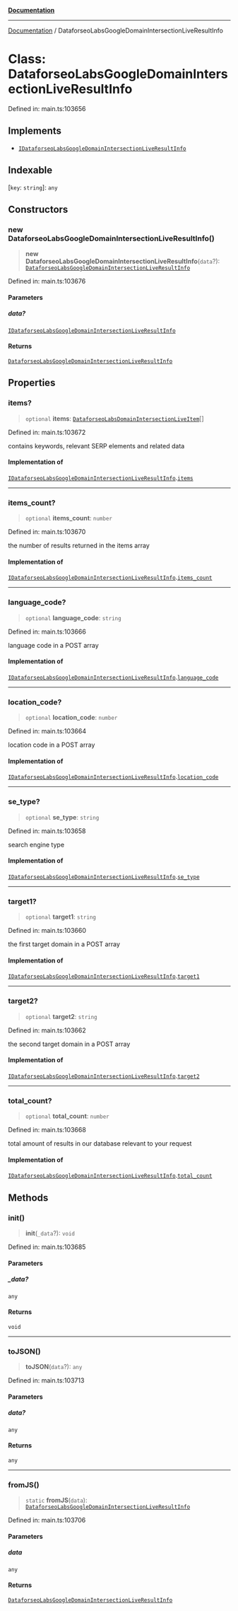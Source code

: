 [**Documentation**](../README.md)

***

[Documentation](../README.md) / DataforseoLabsGoogleDomainIntersectionLiveResultInfo

# Class: DataforseoLabsGoogleDomainIntersectionLiveResultInfo

Defined in: main.ts:103656

## Implements

- [`IDataforseoLabsGoogleDomainIntersectionLiveResultInfo`](../interfaces/IDataforseoLabsGoogleDomainIntersectionLiveResultInfo.md)

## Indexable

\[`key`: `string`\]: `any`

## Constructors

### new DataforseoLabsGoogleDomainIntersectionLiveResultInfo()

> **new DataforseoLabsGoogleDomainIntersectionLiveResultInfo**(`data`?): [`DataforseoLabsGoogleDomainIntersectionLiveResultInfo`](DataforseoLabsGoogleDomainIntersectionLiveResultInfo.md)

Defined in: main.ts:103676

#### Parameters

##### data?

[`IDataforseoLabsGoogleDomainIntersectionLiveResultInfo`](../interfaces/IDataforseoLabsGoogleDomainIntersectionLiveResultInfo.md)

#### Returns

[`DataforseoLabsGoogleDomainIntersectionLiveResultInfo`](DataforseoLabsGoogleDomainIntersectionLiveResultInfo.md)

## Properties

### items?

> `optional` **items**: [`DataforseoLabsDomainIntersectionLiveItem`](DataforseoLabsDomainIntersectionLiveItem.md)[]

Defined in: main.ts:103672

contains keywords, relevant SERP elements and related data

#### Implementation of

[`IDataforseoLabsGoogleDomainIntersectionLiveResultInfo`](../interfaces/IDataforseoLabsGoogleDomainIntersectionLiveResultInfo.md).[`items`](../interfaces/IDataforseoLabsGoogleDomainIntersectionLiveResultInfo.md#items)

***

### items\_count?

> `optional` **items\_count**: `number`

Defined in: main.ts:103670

the number of results returned in the items array

#### Implementation of

[`IDataforseoLabsGoogleDomainIntersectionLiveResultInfo`](../interfaces/IDataforseoLabsGoogleDomainIntersectionLiveResultInfo.md).[`items_count`](../interfaces/IDataforseoLabsGoogleDomainIntersectionLiveResultInfo.md#items_count)

***

### language\_code?

> `optional` **language\_code**: `string`

Defined in: main.ts:103666

language code in a POST array

#### Implementation of

[`IDataforseoLabsGoogleDomainIntersectionLiveResultInfo`](../interfaces/IDataforseoLabsGoogleDomainIntersectionLiveResultInfo.md).[`language_code`](../interfaces/IDataforseoLabsGoogleDomainIntersectionLiveResultInfo.md#language_code)

***

### location\_code?

> `optional` **location\_code**: `number`

Defined in: main.ts:103664

location code in a POST array

#### Implementation of

[`IDataforseoLabsGoogleDomainIntersectionLiveResultInfo`](../interfaces/IDataforseoLabsGoogleDomainIntersectionLiveResultInfo.md).[`location_code`](../interfaces/IDataforseoLabsGoogleDomainIntersectionLiveResultInfo.md#location_code)

***

### se\_type?

> `optional` **se\_type**: `string`

Defined in: main.ts:103658

search engine type

#### Implementation of

[`IDataforseoLabsGoogleDomainIntersectionLiveResultInfo`](../interfaces/IDataforseoLabsGoogleDomainIntersectionLiveResultInfo.md).[`se_type`](../interfaces/IDataforseoLabsGoogleDomainIntersectionLiveResultInfo.md#se_type)

***

### target1?

> `optional` **target1**: `string`

Defined in: main.ts:103660

the first target domain in a POST array

#### Implementation of

[`IDataforseoLabsGoogleDomainIntersectionLiveResultInfo`](../interfaces/IDataforseoLabsGoogleDomainIntersectionLiveResultInfo.md).[`target1`](../interfaces/IDataforseoLabsGoogleDomainIntersectionLiveResultInfo.md#target1)

***

### target2?

> `optional` **target2**: `string`

Defined in: main.ts:103662

the second target domain in a POST array

#### Implementation of

[`IDataforseoLabsGoogleDomainIntersectionLiveResultInfo`](../interfaces/IDataforseoLabsGoogleDomainIntersectionLiveResultInfo.md).[`target2`](../interfaces/IDataforseoLabsGoogleDomainIntersectionLiveResultInfo.md#target2)

***

### total\_count?

> `optional` **total\_count**: `number`

Defined in: main.ts:103668

total amount of results in our database relevant to your request

#### Implementation of

[`IDataforseoLabsGoogleDomainIntersectionLiveResultInfo`](../interfaces/IDataforseoLabsGoogleDomainIntersectionLiveResultInfo.md).[`total_count`](../interfaces/IDataforseoLabsGoogleDomainIntersectionLiveResultInfo.md#total_count)

## Methods

### init()

> **init**(`_data`?): `void`

Defined in: main.ts:103685

#### Parameters

##### \_data?

`any`

#### Returns

`void`

***

### toJSON()

> **toJSON**(`data`?): `any`

Defined in: main.ts:103713

#### Parameters

##### data?

`any`

#### Returns

`any`

***

### fromJS()

> `static` **fromJS**(`data`): [`DataforseoLabsGoogleDomainIntersectionLiveResultInfo`](DataforseoLabsGoogleDomainIntersectionLiveResultInfo.md)

Defined in: main.ts:103706

#### Parameters

##### data

`any`

#### Returns

[`DataforseoLabsGoogleDomainIntersectionLiveResultInfo`](DataforseoLabsGoogleDomainIntersectionLiveResultInfo.md)
